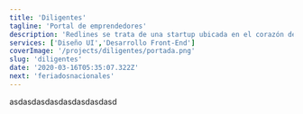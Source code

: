 ```yaml
---
title: 'Diligentes'
tagline: 'Portal de emprendedores'
description: 'Redlines se trata de una startup ubicada en el corazón de la tecnología, Silicon Valley, en Estados Unidos. Su misión es conectar a las personas, generando relaciones más significativas y nuevas oportunidades de negocio. En este proyecto, de lo que nos ocupamos fue del diseño y el desarrollo del sitio institucional, desde el cuál se puede contratar el servicio.'
services: ['Diseño UI','Desarrollo Front-End']
coverImage: '/projects/diligentes/portada.png'
slug: 'diligentes'
date: '2020-03-16T05:35:07.322Z'
next: 'feriadosnacionales'
---
```


asdasdasdasdasdasdasdasd